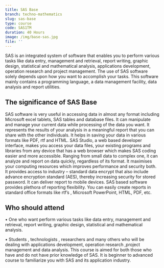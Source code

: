 ```yaml
---
title: SAS Base
branch: techno-mathematics
slug: sas-base
type: course
code: SAS1TM
duration: 40 Hours
image: /img/base-sas.jpg
file: ''
---
```

SAS is an integrated system of software that enables you to perform various tasks like data entry, management and retrieval, report writing, graphic design, statistical and mathematical analysis, applications development, operation research and project management.
The use of SAS software solely depends upon how you want to accomplish your tasks. This software mainly contains a programming language, a data management facility, data analysis and report utilities. 
## The significance of SAS Base
SAS software is very useful in accessing data in almost any format including Microsoft excel tablets, SAS tables and database files. It can manipulate and manage your current data while processing of the data you want. It represents the results of your analysis in a meaningful report that you can share with the other individuals. 
It helps in saving your data in various formats like PDF, rtf and HTML. SAS Studio, a web based developer interface, makes you access your data files, your existing programs and libraries from any device that has a web browser which makes SAS coding easier and more accessible. Ranging from small data to complex one, it can analyze and report on data quickly, regardless of its format. It maximises your computing resources which improves performance and security both. It provides access to industry – standard data encrypt that also include advance encryption standard (AES), thereby increasing security for stored password. It can deliver report to mobile devices. 
SAS based software provides plethora of reporting flexibility. You can easily create reports in standard office formats like rtf’s , Microsoft PowerPoint, HTML, PDF, etc.
## Who should attend
•	One who want perform various tasks like data entry, management and retrieval, report writing, graphic design, statistical and mathematical analysis.

•	Students , technologists , researchers and many others who will be dealing with applications development, operation research ,project management and data analysis.
This course is aimed for both those who have and do not have prior knowledge of SAS. It is beginner to advanced course to familiarize you with SAS and its application industry.

